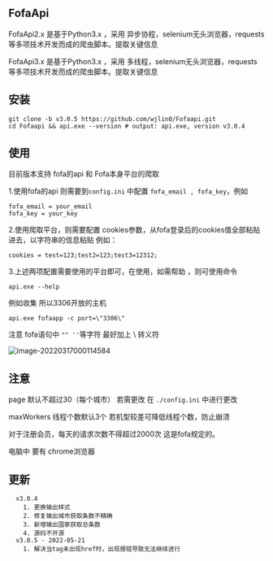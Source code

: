 ## FofaApi

FofaApi2.x 是基于Python3.x ，采用 异步协程，selenium无头浏览器，requests 等多项技术开发而成的爬虫脚本。提取关键信息

FofaApi3.x 是基于Python3.x ，采用 多线程，selenium无头浏览器，requests 等多项技术开发而成的爬虫脚本。提取关键信息



## 安装

```
git clone -b v3.0.5 https://github.com/wjlin0/Fofaapi.git
cd Fofaapi && api.exe --version # output: api.exe, version v3.0.4
```

## 使用

目前版本支持 fofa的api 和 Fofa本身平台的爬取



1.使用fofa的api 则需要到`config.ini` 中配置 `fofa_email , fofa_key`，例如

```
fofa_email = your_email
fofa_key = your_key
```

2.使用爬取平台，则需要配置 cookies参数，从fofa登录后的cookies值全部粘贴进去，以字符串的信息粘贴 例如：

```
cookies = test=123;test2=123;test3=12312;
```



3.上述两项配置需要使用的平台即可，在使用，如需帮助 ，则可使用命令

```
api.exe --help 
```



例如收集 所以3306开放的主机



```
api.exe fofaapp -c port=\"3306\"
```

注意 fofa语句中 `"" ''`等字符  最好加上 \ 转义符



![image-20220317000114584](https://cdn.wjlin0.com/img/202203170037091.png)



## 注意

page 默认不超过30（每个城市） 若需更改 在 `./config.ini` 中进行更改

maxWorkers 线程个数默认3个 若机型较差可降低线程个数，防止崩溃

对于注册会员，每天的请求次数不得超过2000次 这是fofa规定的。



电脑中 要有 chrome浏览器

## 更新
```text
  v3.0.4
    1. 更换输出样式
    2. 修复输出城市获取条数不精确
    3. 新增输出国家获取总条数
    4. 源码不开源
  v3.0.5 - 2022-05-21
    1. 解决当tag未出现href时，出现报错导致无法继续进行
``` 
         
